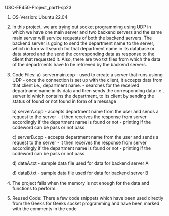 USC-EE450-Project_part1-sp23


1)  OS-Version: Ubuntu 22.04

2)  In this project, we are trying out socket programming using UDP in which we have one main server and two backend servers and the same main server will service 
requests of both the backend servers. The backend server is going to send the department name to the server, which in turn will search for that department 
name in its database or data stored and the send the corresponding data as response to the client that requested it. Also, there are two txt files from which the data of the departments have to be retrieved by the backend servers.

3)  Code Files:
    a)  servermain.cpp
        -   used to create a server that runs usinng UDP
        -   once the connection is set up with the client, it accepts data from that client i.e., department name.
        -   searches for the received departname name in its data and then sends the corresponding data i.e., server id which contains the 
            department, to its client by sending the status of found or not found in form of a message
        

    b)  serverA.cpp
        -   accepts department name from the user and sends a request to the server
        -   it then receives the response from server accordingly if the department name is found or not
        -   printing if the codeword can be pass or not pass
    
    c)  serverB.cpp
        -   accepts department name from the user and sends a request to the server
        -   it then receives the response from server accordingly if the department name is found or not
        -   printing if the codeword can be pass or not pass

    d) dataA.txt
        -  sample data file used for data for backend server A

    d) dataB.txt
        - sample data file used for data for backend server B


4)  The project fails when the memory is not enough for the data and functions to perform.

5)  Reused Code: There a few code snippets which have been used directly from the Geeks for Geeks socket programming and 
have been marked with the comments in the code






